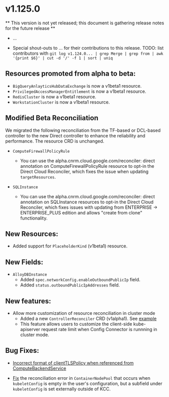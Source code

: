 # v1.125.0

** This version is not yet released; this document is gathering release notes for the future release **

* ...

* Special shout-outs to ... for their
  contributions to this release.
TODO: list contributors with `git log v1.124.0... | grep Merge | grep from | awk '{print $6}' | cut -d '/' -f 1 | sort | uniq`

## Resources promoted from alpha to beta:

* `BigQueryAnlayticsHubDataExchange` is now a v1beta1 resource.
* `PrivilegedAccessManagerEntitlement` is now a v1beta1 resource.
* `RedisCluster` is now a v1beta1 resource.
* `WorkstationCluster` is now a v1beta1 resource.

## Modified Beta Reconciliation

We migrated the following reconciliation from the TF-based or DCL-based controller to the new Direct controller to enhance the reliability and performance. The resource CRD is unchanged.

* `ComputeFirewallPolicyRule`

  * You can use the alpha.cnrm.cloud.google.com/reconciler: direct annotation on ComputeFirewallPolicyRule resource to opt-in
    the Direct Cloud Reconciler, which fixes the issue when updating `targetResources`.

* `SQLInstance`

  * You can use the alpha.cnrm.cloud.google.com/reconciler: direct annotation on SQLInstance resources to opt-in
    the Direct Cloud Reconciler, which fixes issues with updating from ENTERPRISE -> ENTERPRISE_PLUS edition and allows
    "create from clone" functionality.

## New Resources:

* Added support for `PlaceholderKind` (v1beta1) resource.

## New Fields:

* `AlloyDBInstance`
  * Added `spec.networkConfig.enableOutboundPublicIp` field.
  * Added `status.outboundPublicIpAddresses` field.

## New features:

* Allow more customization of resource reconciliation in cluster mode
  * Added a new `ControllerReconciler` CRD (v1alpha1). See [example](https://github.com/GoogleCloudPlatform/k8s-config-connector/blob/master/operator/config/samples/controller_reconciler_customization_sample.yaml)
  * This feature allows users to customize the client-side kube-apiserver request rate limit when Config Connector is runnning in cluster mode.

## Bug Fixes:

* [Incorrect format of clientTLSPolicy when referenced from ComputeBackendService](https://github.com/GoogleCloudPlatform/k8s-config-connector/pull/3007)

* [Fix](https://github.com/GoogleCloudPlatform/k8s-config-connector/pull/2973) the reconciliation error in `ContainerNodePool` that occurs when `kubeletConfig` is empty in the user's configuration, but a subfield under `kubeletConfig` is set externally outside of KCC.
